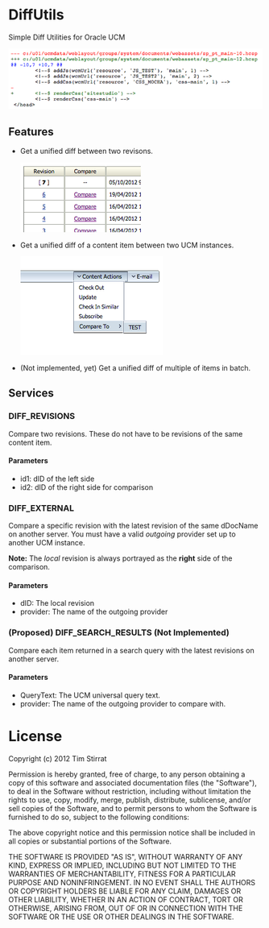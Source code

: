 DiffUtils
=========

Simple Diff Utilities for Oracle UCM

![Unified Diff Example](https://github.com/tstirrat/ucm-DiffUtils/raw/master/readme/images/diff_example.png "Unified Diff Example")

Features
--------

- Get a unified diff between two revisons.
  
  ![Comparing Revisions](https://github.com/tstirrat/ucm-DiffUtils/raw/master/readme/images/docinfo_compare_rev.png "Comparing Revisions")
  

- Get a unified diff of a content item between two UCM instances.
  
  ![Comparing To External Server](https://github.com/tstirrat/ucm-DiffUtils/raw/master/readme/images/docinfo_compare_ext.png "Comparing To External Server")

- (Not implemented, yet) Get a unified diff of multiple of items in batch.

Services
--------

### DIFF_REVISIONS

Compare two revisions. These do not have to be revisions of the same content item.

#### Parameters
- id1: dID of the left side
- id2: dID of the right side for comparison

### DIFF_EXTERNAL

Compare a specific revision with the latest revision of the same dDocName on another server. You must 
have a valid *outgoing* provider set up to another UCM instance.

**Note:** The *local* revision is always portrayed as the **right** side of the comparison.

#### Parameters
- dID: The local revision
- provider: The name of the outgoing provider

### (Proposed) DIFF_SEARCH_RESULTS (Not Implemented)

Compare each item returned in a search query with the latest revisions on another server.

#### Parameters
- QueryText: The UCM universal query text.
- provider: The name of the outgoing provider to compare with.

License
=======

Copyright (c) 2012 Tim Stirrat

Permission is hereby granted, free of charge, to any person obtaining a copy of this software and associated documentation files (the "Software"), to deal in the Software without restriction, including without limitation the rights to use, copy, modify, merge, publish, distribute, sublicense, and/or sell copies of the Software, and to permit persons to whom the Software is furnished to do so, subject to the following conditions:

The above copyright notice and this permission notice shall be included in all copies or substantial portions of the Software.

THE SOFTWARE IS PROVIDED "AS IS", WITHOUT WARRANTY OF ANY KIND, EXPRESS OR IMPLIED, INCLUDING BUT NOT LIMITED TO THE WARRANTIES OF MERCHANTABILITY, FITNESS FOR A PARTICULAR PURPOSE AND NONINFRINGEMENT. IN NO EVENT SHALL THE AUTHORS OR COPYRIGHT HOLDERS BE LIABLE FOR ANY CLAIM, DAMAGES OR OTHER LIABILITY, WHETHER IN AN ACTION OF CONTRACT, TORT OR OTHERWISE, ARISING FROM, OUT OF OR IN CONNECTION WITH THE SOFTWARE OR THE USE OR OTHER DEALINGS IN THE SOFTWARE.